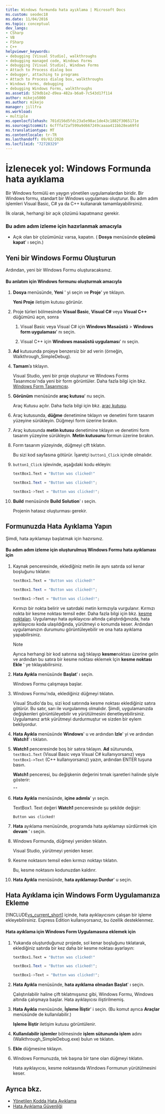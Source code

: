 ```yaml
---
title: Windows formunda hata ayıklama | Microsoft Docs
ms.custom: seodec18
ms.date: 11/04/2016
ms.topic: conceptual
dev_langs:
- CSharp
- VB
- FSharp
- C++
helpviewer_keywords:
- debugging [Visual Studio], walkthroughs
- debugging managed code, Windows Forms
- debugging [Visual Studio], Windows Forms
- Attach to Process dialog box
- debugger, attaching to programs
- Attach to Process dialog box, walkthroughs
- Windows Forms, debugging
- debugging Windows Forms, walkthroughs
ms.assetid: 529db1e2-d9ea-482a-b6a0-7c543d17f114
author: mikejo5000
ms.author: mikejo
manager: jillfra
ms.workload:
- multiple
ms.openlocfilehash: 701d156d5fdc23a5e98ac1de43c1882f3065171e
ms.sourcegitcommit: 6cfffa72af599a9d667249caaaa411bb28ea69fd
ms.translationtype: MT
ms.contentlocale: tr-TR
ms.lasthandoff: 09/02/2020
ms.locfileid: "72728329"
---
```

# <a name="walkthrough-debugging-a-windows-form"></a>İzlenecek yol: Windows Formunda hata ayıklama
Bir Windows formülü en yaygın yönetilen uygulamalardan biridir. Bir Windows formu, standart bir Windows uygulaması oluşturur. Bu adım adım işlemleri Visual Basic, C# ya da C++ kullanarak tamamlayabilirsiniz.

 İlk olarak, herhangi bir açık çözümü kapatmanız gerekir.

### <a name="to-prepare-for-this-walkthrough"></a>Bu adım adım izleme için hazırlanmak amacıyla

- Açık olan bir çözümünüz varsa, kapatın. ( **Dosya** menüsünde **çözümü kapat**' ı seçin.)

## <a name="create-a-new-windows-form"></a>Yeni bir Windows Formu Oluşturun
 Ardından, yeni bir Windows Formu oluşturacaksınız.

#### <a name="to-create-the-windows-form-for-this-walkthrough"></a>Bu anlatım için Windows formunu oluşturmak amacıyla

1. **Dosya** menüsünde, **Yeni** ' yi seçin ve **Proje**' ye tıklayın.

     **Yeni Proje** iletişim kutusu görünür.

2. Proje türleri bölmesinde **Visual Basic**, **Visual C#** veya **Visual C++** düğümünü açın, sonra

    1. Visual Basic veya Visual C# için **Windows Masaüstü**  >  **Windows form uygulaması**' nı seçin.

    2. Visual C++ için **Windows masaüstü uygulaması**' nı seçin.

3. **Ad** kutusunda projeye benzersiz bir ad verin (örneğin, Walkthrough_SimpleDebug).

4. **Tamam**’a tıklayın.

     Visual Studio, yeni bir proje oluşturur ve Windows Forms Tasarımcısı'nda yeni bir form görüntüler. Daha fazla bilgi için bkz. [Windows Form Tasarımcısı](/previous-versions/visualstudio/visual-studio-2010/e06hs424\(v\=vs.100\)).

5. **Görünüm** menüsünde **araç kutusu**' nu seçin.

     Araç Kutusu açılır. Daha fazla bilgi için bkz. [araç kutusu](../ide/reference/toolbox.md).

6. Araç kutusunda, **düğme** denetimine tıklayın ve denetimi form tasarım yüzeyine sürükleyin. Düğmeyi form üzerine bırakın.

7. Araç kutusunda **metin kutusu** denetimine tıklayın ve denetimi form tasarım yüzeyine sürükleyin. **Metin kutusunu** formun üzerine bırakın.

8. Form tasarım yüzeyinde, düğmeyi çift tıklatın.

     Bu sizi kod sayfasına götürür. İşaretçi `button1_Click` içinde olmalıdır.

10. `button1_Click` işlevinde, aşağıdaki kodu ekleyin:

    ```vb
    textBox1.Text = "Button was clicked!"
    ```

    ```csharp
    textBox1.Text = "Button was clicked!";
    ```

    ```cpp
    textBox1->Text = "Button was clicked!";
    ```

11. **Build** menüsünde **Build Solution**' ı seçin.

     Projenin hatasız oluşturması gerekir.

## <a name="debug-your-form"></a>Formunuzda Hata Ayıklama Yapın
 Şimdi, hata ayıklamayı başlatmak için hazırsınız.

#### <a name="to-debug-the-windows-form-created-for-this-walkthrough"></a>Bu adım adım izleme için oluşturulmuş Windows Formu hata ayıklaması için

1. Kaynak penceresinde, eklediğiniz metin ile aynı satırda sol kenar boşluğunu tıklatın:

     ```vb
    textBox1.Text = "Button was clicked!"
    ```

    ```csharp
    textBox1.Text = "Button was clicked!";
    ```

    ```cpp
    textBox1->Text = "Button was clicked!";
    ```

     Kırmızı bir nokta belirir ve satırdaki metin kırmızıyla vurgulanır. Kırmızı nokta bir kesme noktası temsil eder. Daha fazla bilgi için bkz. [kesme noktaları](https://msdn.microsoft.com/fe4eedc1-71aa-4928-962f-0912c334d583). Uygulamayı hata ayıklayıcısı altında çalıştırdığınızda, hata ayıklayıcısı koda ulaşıldığında, yürütmeyi o konumda keser. Ardından uygulamanızın durumunu görüntüleyebilir ve ona hata ayıklama yapabilirsiniz.

    > [!NOTE]
    > Ayrıca herhangi bir kod satırına sağ tıklayıp **kesme**noktası üzerine gelin ve ardından bu satıra bir kesme noktası eklemek Için **kesme noktası Ekle** ' ye tıklayabilirsiniz.

2. **Hata Ayıkla** menüsünde **Başlat**' ı seçin.

     Windows Formu çalışmaya başlar.

3. Windows Formu'nda, eklediğiniz düğmeyi tıklatın.

     Visual Studio'da bu, sizi kod satırında kesme noktası eklediğiniz satıra götürür. Bu satır, sarı ile vurgulanmış olmalıdır. Şimdi, uygulamanızda değişkenleri görüntüleyebilir ve yürütülmesini denetleyebilirsiniz. Uygulamanız artık yürütmeyi durdurmuştur ve sizden bir eylem bekliyordur.

4. **Hata Ayıkla** menüsünde **Windows**' u ve ardından **Izle**' yi ve ardından **Watch1**' ı tıklatın.

5. **Watch1** penceresinde boş bir satıra tıklayın. **Ad** sütununda, `textBox1.Text` (Visual Basic veya Visual C# kullanıyorsanız) veya `textBox1->Text` (C++ kullanıyorsanız) yazın, ardından ENTER tuşuna basın.

     **Watch1** penceresi, bu değişkenin değerini tırnak işaretleri halinde şöyle gösterir:

    `""`

6. **Hata Ayıkla** menüsünde, **içine adımla**' yı seçin.

     TextBox1. Text değeri **Watch1** penceresinde şu şekilde değişir:

    `Button was clicked!`

7. **Hata** ayıklama menüsünde, programda hata ayıklamayı sürdürmek için **devam** ' ı seçin.

8. Windows Formunda, düğmeyi yeniden tıklatın.

     Visual Studio, yürütmeyi yeniden keser.

9. Kesme noktasını temsil eden kırmızı noktayı tıklatın.

     Bu, kesme noktasını kodunuzdan kaldırır.

10. **Hata Ayıkla** menüsünde, **hata ayıklamayı Durdur**' u seçin.

## <a name="attach-to-your-windows-form-application-for-debugging"></a>Hata Ayıklama için Windows Form Uygulamanıza Ekleme
 [!INCLUDE[vs_current_short](../code-quality/includes/vs_current_short_md.md)] içinde, hata ayıklayıcısını çalışan bir işleme ekleyebilirsiniz. Express Edition kullanıyorsanız, bu özellik desteklenmez.

#### <a name="to-attach-to-the-windows-form-application-for-debugging"></a>Hata ayıklama için Windows Form Uygulamasına eklemek için

1. Yukarıda oluşturduğunuz projede, sol kenar boşluğunu tıklatarak, eklediğiniz satırda bir kez daha bir kesme noktası ayarlayın:

     ```vb
    textBox1.Text = "Button was clicked!"
    ```

    ```csharp
    textBox1.Text = "Button was clicked!";
    ```

    ```cpp
    textBox1->Text = "Button was clicked!";
    ```

2. **Hata Ayıkla** menüsünde, **hata ayıklama olmadan Başlat**' ı seçin.

     Çalıştırılabilir haline çift tıklatmışsınız gibi, Windows Formu, Windows altında çalışmaya başlar. Hata ayıklayıcısı iliştirilmemiş.

3. **Hata Ayıkla** menüsünde, **İşleme İliştir**' i seçin. (Bu komut ayrıca **Araçlar** menüsünde de kullanılabilir.)

     **Işleme İliştir** iletişim kutusu görüntülenir.

4. **Kullanılabilir işlemler** bölmesinde **işlem sütununda işlem** adını (Walkthrough_SimpleDebug.exe) bulun ve tıklatın.

5. **Ekle** düğmesine tıklayın.

6. Windows Formunuzda, tek başına bir tane olan düğmeyi tıklatın.

     Hata ayıklayıcısı, kesme noktasında Windows Formunun yürütülmesini keser.

## <a name="see-also"></a>Ayrıca bkz.
- [Yönetilen Kodda Hata Ayıklama](../debugger/debugging-managed-code.md)
- [Hata Ayıklama Güvenliği](../debugger/debugger-security.md)
